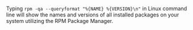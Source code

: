 Typing `rpm -qa --queryformat "%{NAME} %{VERSION}\n"` in Linux command line will show the names and versions of all installed packages on your system utilizing the RPM Package Manager.
